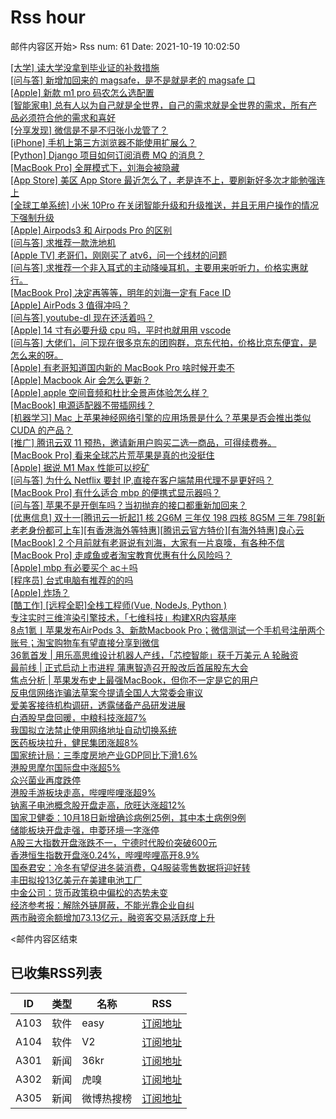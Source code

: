 # Rss hour

邮件内容区开始>
Rss num: 61  Date: 2021-10-19 10:02:50 <br/>

<a href='https://www.v2ex.com/t/808754#reply0'>[大学] 读大学没拿到毕业证的补救措施</a><br/>
<a href='https://www.v2ex.com/t/808753#reply0'>[问与答] 新增加回来的 magsafe，是不是就是老的 magsafe 口</a><br/>
<a href='https://www.v2ex.com/t/808752#reply1'>[Apple] 新款 m1 pro 码农怎么选配置</a><br/>
<a href='https://www.v2ex.com/t/808751#reply0'>[智能家电] 总有人以为自己就是全世界，自己的需求就是全世界的需求，所有产品必须符合他的需求和喜好</a><br/>
<a href='https://www.v2ex.com/t/808750#reply0'>[分享发现] 微信是不是不归张小龙管了？</a><br/>
<a href='https://www.v2ex.com/t/808749#reply0'>[iPhone] 手机上第三方浏览器不能使用扩展么？</a><br/>
<a href='https://www.v2ex.com/t/808748#reply2'>[Python] Django 项目如何订阅消费 MQ 的消息？</a><br/>
<a href='https://www.v2ex.com/t/808746#reply2'>[MacBook Pro] 全屏模式下，刘海会被隐藏</a><br/>
<a href='https://www.v2ex.com/t/808745#reply0'>[App Store] 美区 App Store 最近怎么了，老是连不上，要刷新好多次才能勉强连上</a><br/>
<a href='https://www.v2ex.com/t/808744#reply2'>[全球工单系统] 小米 10Pro 在关闭智能升级和升级推送，并且无用户操作的情况下强制升级</a><br/>
<a href='https://www.v2ex.com/t/808743#reply5'>[Apple] Airpods3 和 Airpods Pro 的区别</a><br/>
<a href='https://www.v2ex.com/t/808742#reply1'>[问与答] 求推荐一款洗地机</a><br/>
<a href='https://www.v2ex.com/t/808739#reply3'>[Apple TV] 老哥们，刚刚买了 atv6，问一个线材的问题</a><br/>
<a href='https://www.v2ex.com/t/808738#reply1'>[问与答] 求推荐一个非入耳式的主动降噪耳机，主要用来听听力，价格实惠就行。</a><br/>
<a href='https://www.v2ex.com/t/808737#reply11'>[MacBook Pro] 决定再等等，明年的刘海一定有 Face ID</a><br/>
<a href='https://www.v2ex.com/t/808736#reply0'>[Apple] AirPods 3 值得冲吗？</a><br/>
<a href='https://www.v2ex.com/t/808735#reply3'>[问与答] youtube-dl 现在还活着吗？</a><br/>
<a href='https://www.v2ex.com/t/808734#reply10'>[Apple] 14 寸有必要升级 cpu 吗，平时也就用用 vscode</a><br/>
<a href='https://www.v2ex.com/t/808732#reply7'>[问与答] 大佬们，问下现在很多京东的团购群，京东代拍，价格比京东便宜，是怎么来的呀。</a><br/>
<a href='https://www.v2ex.com/t/808731#reply11'>[Apple] 有老哥知道国内新的 MacBook Pro 啥时候开卖不</a><br/>
<a href='https://www.v2ex.com/t/808730#reply15'>[Apple] Macbook Air 会怎么更新？</a><br/>
<a href='https://www.v2ex.com/t/808729#reply7'>[Apple] apple 空间音频和杜比全景声体验怎么样？</a><br/>
<a href='https://www.v2ex.com/t/808727#reply2'>[MacBook] 电源适配器不带插网线？</a><br/>
<a href='https://www.v2ex.com/t/808725#reply0'>[机器学习] Mac 上苹果神经网络引擎的应用场景是什么？苹果是否会推出类似 CUDA 的产品？</a><br/>
<a href='https://www.v2ex.com/t/808724#reply1'>[推广] 腾讯云双 11 预热，邀请新用户购买二选一商品，可得续费券。</a><br/>
<a href='https://www.v2ex.com/t/808723#reply2'>[MacBook Pro] 看来全球芯片荒苹果是真的也没挺住</a><br/>
<a href='https://www.v2ex.com/t/808721#reply2'>[Apple] 据说 M1 Max 性能可以挖矿</a><br/>
<a href='https://www.v2ex.com/t/808720#reply5'>[问与答] 为什么 Netflix 要封 IP,直接在客户端禁用代理不是更好吗？</a><br/>
<a href='https://www.v2ex.com/t/808719#reply5'>[MacBook Pro] 有什么适合 mbp 的便携式显示器吗？</a><br/>
<a href='https://www.v2ex.com/t/808718#reply32'>[问与答] 苹果不是开倒车吗？当初抛弃的接口都重新加回来？</a><br/>
<a href='https://www.v2ex.com/t/808717#reply15'>[优惠信息] 双十一[腾讯云一折起]1 核 2G6M 三年仅 198 四核 8G5M 三年 798[新老老身份都可上车][有香港海外等特惠][腾讯云官方特价][有海外特惠]良心云</a><br/>
<a href='https://www.v2ex.com/t/808716#reply14'>[MacBook] 2 个月前就有老哥说有刘海，大家有一片哀嚎，有各种不信</a><br/>
<a href='https://www.v2ex.com/t/808715#reply6'>[MacBook Pro] 走咸鱼或者淘宝教育优惠有什么风险吗？</a><br/>
<a href='https://www.v2ex.com/t/808714#reply23'>[Apple] mbp 有必要买个 ac＋吗</a><br/>
<a href='https://www.v2ex.com/t/808712#reply12'>[程序员] 台式电脑有推荐的的吗</a><br/>
<a href='https://www.v2ex.com/t/808711#reply13'>[Apple] 炸场？</a><br/>
<a href='https://www.v2ex.com/t/808709#reply5'>[酷工作] [远程全职]全栈工程师(Vue, NodeJs, Python )</a><br/>
<a href='https://36kr.com/p/1444802856757379'>专注实时三维渲染引擎技术，「七维科技」构建XR内容基座</a><br/>
<a href='https://36kr.com/p/1447210607519873'>8点1氪丨苹果发布AirPods 3、新款Macbook Pro；微信测试一个手机号注册两个账号；淘宝购物车有望直接分享到微信</a><br/>
<a href='https://36kr.com/p/1439459542761093'>36氪首发 | 用乐高思维设计机器人产线，「芯控智能」获千万美元 A 轮融资</a><br/>
<a href='https://36kr.com/p/1447195984390022'>最前线 | 正式启动上市进程 蒲惠智造召开股改后首届股东大会</a><br/>
<a href='https://36kr.com/p/1446230276761476'>焦点分析 | 苹果发布史上最强MacBook，但你不一定是它的用户</a><br/>
<a href='https://36kr.com/newsflashes/1447312138971273'>反电信网络诈骗法草案今提请全国人大常委会审议</a><br/>
<a href='https://36kr.com/newsflashes/1447304138795142'>爱美客接待机构调研，透露储备产品研发进展</a><br/>
<a href='https://36kr.com/newsflashes/1447300165117828'>白酒股早盘回暖，中粮科技涨超7%</a><br/>
<a href='https://36kr.com/newsflashes/1447299868141703'>我国拟立法禁止使用网络地址自动切换系统</a><br/>
<a href='https://36kr.com/newsflashes/1447295371257728'>医药板块拉升，健民集团涨超8%</a><br/>
<a href='https://36kr.com/newsflashes/1447295002568837'>国家统计局：三季度房地产业GDP同比下滑1.6%</a><br/>
<a href='https://36kr.com/newsflashes/1447292188944258'>港股思摩尔国际盘中涨超5%</a><br/>
<a href='https://36kr.com/newsflashes/1447291558406279'>众兴菌业再度跌停</a><br/>
<a href='https://36kr.com/newsflashes/1447288226719873'>港股手游板块走高，哔哩哔哩涨超9%</a><br/>
<a href='https://36kr.com/newsflashes/1447287079446402'>钠离子电池概念股开盘走高，欣旺达涨超12%</a><br/>
<a href='https://36kr.com/newsflashes/1447284907108489'>国家卫健委：10月18日新增确诊病例25例，其中本土病例9例</a><br/>
<a href='https://36kr.com/newsflashes/1447282882783112'>储能板块开盘走强，申菱环境一字涨停</a><br/>
<a href='https://36kr.com/newsflashes/1447278281140357'>A股三大指数开盘涨跌不一，宁德时代股价突破600元</a><br/>
<a href='https://36kr.com/newsflashes/1447272797513605'>香港恒生指数开盘涨0.24%，哔哩哔哩高开8.9%</a><br/>
<a href='https://36kr.com/newsflashes/1447269587052676'>国泰君安：冷冬有望促进冬装消费，Q4服装零售数据将迎好转</a><br/>
<a href='https://36kr.com/newsflashes/1447251106932613'>丰田拟投13亿美元在美建电池工厂</a><br/>
<a href='https://36kr.com/newsflashes/1447248615696261'>中金公司：货币政策稳中偏松的态势未变</a><br/>
<a href='https://36kr.com/newsflashes/1447247117412228'>经济参考报：解除外链屏蔽，不能光靠企业自纠</a><br/>
<a href='https://36kr.com/newsflashes/1447235810404488'>两市融资余额增加73.13亿元，融资客交易活跃度上升</a><br/>


<邮件内容区结束

## 已收集RSS列表

| ID | 类型 | 名称  | RSS  |
| -- | -- | -- | -- | 
| A103  | 软件 | easy | [订阅地址](http://rsshub.v2fy.com:1200/weibo/user/1088413295) |
| A104  | 软件 | V2  | [订阅地址](http://www.v2ex.com/index.xml) |
| A301  | 新闻 | 36kr | [订阅地址](https://www.36kr.com/feed) |
| A302  | 新闻 | 虎嗅 | [订阅地址](https://www.huxiu.com/rss/0.xml) |
| A305  | 新闻 | 微博热搜榜 | [订阅地址](https://rsshub.app/weibo/search/hot) |
